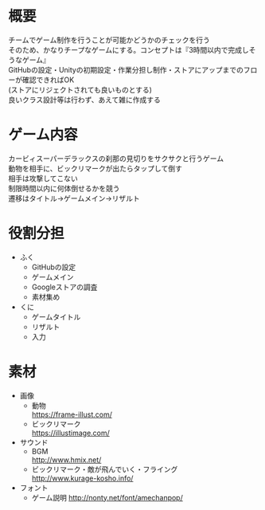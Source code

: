 # 概要
チームでゲーム制作を行うことが可能かどうかのチェックを行う  
そのため、かなりチープなゲームにする。コンセプトは『3時間以内で完成しそうなゲーム』  
GitHubの設定・Unityの初期設定・作業分担し制作・ストアにアップまでのフローが確認できればOK  
(ストアにリジェクトされても良いものとする)  
良いクラス設計等は行わず、あえて雑に作成する

# ゲーム内容
カービィスーパーデラックスの刹那の見切りをサクサクと行うゲーム  
動物を相手に、ビックリマークが出たらタップして倒す  
相手は攻撃してこない  
制限時間以内に何体倒せるかを競う  
遷移はタイトル->ゲームメイン->リザルト  

# 役割分担  
- ふく  
    - GitHubの設定
    - ゲームメイン
    - Googleストアの調査  
    - 素材集め  
- くに
    - ゲームタイトル
    - リザルト
    - 入力

# 素材
- 画像  
    - 動物  
        https://frame-illust.com/
    - ビックリマーク  
        https://illustimage.com/
- サウンド
    - BGM  
        http://www.hmix.net/
    - ビックリマーク・敵が飛んでいく・フライング  
        http://www.kurage-kosho.info/
- フォント
    - ゲーム説明
        http://nonty.net/font/amechanpop/
